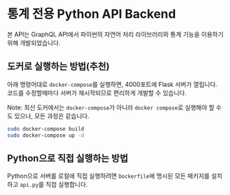 # 통계 전용 Python API Backend

본 API는 GraphQL API에서 파이썬의 자연어 처리 라이브러리와 통계 기능을 이용하기 위해 개발되었습니다.

## 도커로 실행하는 방법(추천)

아래 명령어대로 `docker-compose`를 실행하면, 4000포트에 Flask 서버가 열립니다. 코드를 수정할때마다 서버가 재시작되므로 편리하게 개발할 수 있습니다.

Note: 최신 도커에서는 `docker-compose`가 아니라 `docker compose`로 실행해야 할 수도 있으나, 모든 과정은 같습니다.

```bash
sudo docker-compose build
sudo docker-compose up -d
```

## Python으로 직접 실행하는 방법

Python으로 서버를 로컬에 직접 실행하려면 `Dockerfile`에 명시된 모든 패키지를 설치하고 `api.py`를 직접 실행합니다.